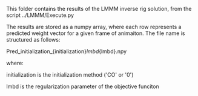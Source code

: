 This folder contains the results of the LMMM inverse rig solution, from the script ../LMMM/Execute.py

The results are stored as a numpy array, where each row represents a predicted weight vector for a given frame of animaiton. The file name is structured as follows:

Pred_initialization_{initialization}_lmbd_{lmbd}.npy

where:

initialization is the initialization method ('CO' or '0')

lmbd is the regularization parameter of the objective funciton
